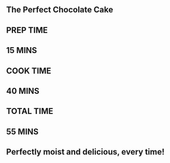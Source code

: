 The Perfect Chocolate Cake
----------------------------------
PREP TIME
----------------------------------
15 MINS
----------------------------------
COOK TIME
----------------------------------
40 MINS
----------------------------------
TOTAL TIME
----------------------------------
55 MINS
 ---------------------------------
Perfectly moist and delicious, every time!
----------------------------------